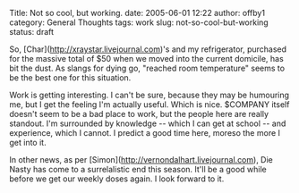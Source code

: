 Title: Not so cool, but working.
date: 2005-06-01 12:22
author: offby1
category: General Thoughts
tags: work
slug: not-so-cool-but-working
status: draft

So, \[Char\](<http://xraystar.livejournal.com>)'s and my refrigerator, purchased for the massive total of \$50 when we moved into the current domicile, has bit the dust. As slangs for dying go, "reached room temperature" seems to be the best one for this situation.

Work is getting interesting. I can't be sure, because they may be humouring me, but I get the feeling I'm actually useful. Which is nice. \$COMPANY itself doesn't seem to be a bad place to work, but the people here are really standout. I'm surrounded by knowledge \-- which I can get at school \-- and experience, which I cannot. I predict a good time here, moreso the more I get into it.

In other news, as per \[Simon\](<http://vernondalhart.livejournal.com>), Die Nasty has come to a surrelalistic end this season. It'll be a good while before we get our weekly doses again. I look forward to it.
